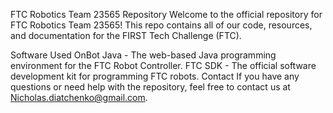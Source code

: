 FTC Robotics Team 23565 Repository
Welcome to the official repository for FTC Robotics Team 23565! This repo contains all of our code, resources, and documentation for the FIRST Tech Challenge (FTC).

Software Used
OnBot Java - The web-based Java programming environment for the FTC Robot Controller.
FTC SDK - The official software development kit for programming FTC robots.
Contact
If you have any questions or need help with the repository, feel free to contact us at Nicholas.diatchenko@gmail.com.
